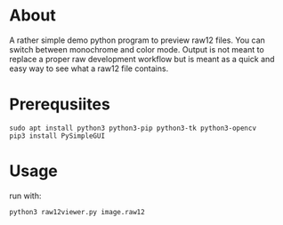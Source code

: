 # About
A rather simple demo python program to preview raw12 files. You can switch between monochrome and color mode.
Output is not meant to replace a proper raw development workflow but is meant as a quick and easy way to see what a raw12 file contains.

# Prerequsiites
```
sudo apt install python3 python3-pip python3-tk python3-opencv
pip3 install PySimpleGUI
```

# Usage

run with:

```python3 raw12viewer.py image.raw12```

